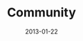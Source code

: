 ---
layout: music 
title: "Community"
series: "Saints & Scoundrels"
date: 2013-01-22 
description: "Chuck Mingo talks about how the church is all about people."
audio: "http://www.crossroads.net/players/media/hq/saintsandscoundrels-03.mp3"
audio-duration: "41:24"
src: "http://www.crossroads.net/players/media/mediumHz/190x110_SS.jpg"
---